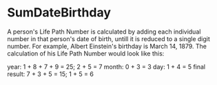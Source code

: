 # SumDateBirthday

  A person's Life Path Number is calculated by adding each individual number in that person's date of birth, 
    untill it is reduced to a single digit number.
  For example, Albert Einstein's birthday is March 14, 1879. 
  The calculation of his Life Path Number would look like this:
  
  year: 1 + 8 + 7 + 9 = 25; 2 + 5 = 7
  month: 0 + 3 = 3
  day: 1 + 4 = 5
  final result: 7 + 3 + 5 = 15; 1 + 5 = 6
